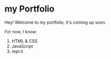 # my Portfolio

Hey! Welcome to my portfolio, it's coming up soon. 

For now, I know:
1. HTML & CSS
2. JavaScript
3. repl.it
